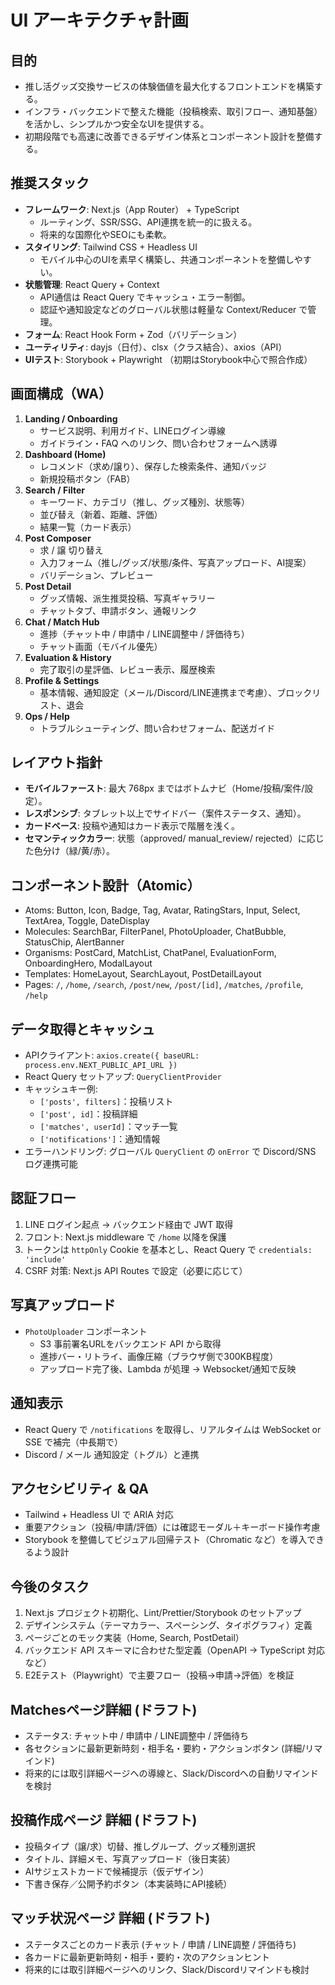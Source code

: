 # UI アーキテクチャ計画

## 目的
- 推し活グッズ交換サービスの体験価値を最大化するフロントエンドを構築する。
- インフラ・バックエンドで整えた機能（投稿検索、取引フロー、通知基盤）を活かし、シンプルかつ安全なUIを提供する。
- 初期段階でも高速に改善できるデザイン体系とコンポーネント設計を整備する。

## 推奨スタック
- **フレームワーク**: Next.js（App Router） + TypeScript
  - ルーティング、SSR/SSG、API連携を統一的に扱える。
  - 将来的な国際化やSEOにも柔軟。
- **スタイリング**: Tailwind CSS + Headless UI
  - モバイル中心のUIを素早く構築し、共通コンポーネントを整備しやすい。
- **状態管理**: React Query + Context
  - API通信は React Query でキャッシュ・エラー制御。
  - 認証や通知設定などのグローバル状態は軽量な Context/Reducer で管理。
- **フォーム**: React Hook Form + Zod（バリデーション）
- **ユーティリティ**: dayjs（日付）、clsx（クラス結合）、axios（API）
- **UIテスト**: Storybook + Playwright （初期はStorybook中心で照合作成）

## 画面構成（WA）
1. **Landing / Onboarding**
   - サービス説明、利用ガイド、LINEログイン導線
   - ガイドライン・FAQ へのリンク、問い合わせフォームへ誘導
2. **Dashboard (Home)**
   - レコメンド（求め/譲り）、保存した検索条件、通知バッジ
   - 新規投稿ボタン（FAB）
3. **Search / Filter**
   - キーワード、カテゴリ（推し、グッズ種別、状態等）
   - 並び替え（新着、距離、評価）
   - 結果一覧（カード表示）
4. **Post Composer**
   - 求 / 譲 切り替え
   - 入力フォーム（推し/グッズ/状態/条件、写真アップロード、AI提案）
   - バリデーション、プレビュー
5. **Post Detail**
   - グッズ情報、派生推奨投稿、写真ギャラリー
   - チャットタブ、申請ボタン、通報リンク
6. **Chat / Match Hub**
   - 進捗（チャット中 / 申請中 / LINE調整中 / 評価待ち）
   - チャット画面（モバイル優先）
7. **Evaluation & History**
   - 完了取引の星評価、レビュー表示、履歴検索
8. **Profile & Settings**
   - 基本情報、通知設定（メール/Discord/LINE連携まで考慮）、ブロックリスト、退会
9. **Ops / Help**
   - トラブルシューティング、問い合わせフォーム、配送ガイド

## レイアウト指針
- **モバイルファースト**: 最大 768px まではボトムナビ（Home/投稿/案件/設定）。
- **レスポンシブ**: タブレット以上でサイドバー（案件ステータス、通知）。
- **カードベース**: 投稿や通知はカード表示で階層を浅く。
- **セマンティックカラー**: 状態（approved/ manual_review/ rejected）に応じた色分け（緑/黄/赤）。

## コンポーネント設計（Atomic）
- Atoms: Button, Icon, Badge, Tag, Avatar, RatingStars, Input, Select, TextArea, Toggle, DateDisplay
- Molecules: SearchBar, FilterPanel, PhotoUploader, ChatBubble, StatusChip, AlertBanner
- Organisms: PostCard, MatchList, ChatPanel, EvaluationForm, OnboardingHero, ModalLayout
- Templates: HomeLayout, SearchLayout, PostDetailLayout
- Pages: `/`, `/home`, `/search`, `/post/new`, `/post/[id]`, `/matches`, `/profile`, `/help`

## データ取得とキャッシュ
- APIクライアント: `axios.create({ baseURL: process.env.NEXT_PUBLIC_API_URL })`
- React Query セットアップ: `QueryClientProvider`
- キャッシュキー例:
  - `['posts', filters]`：投稿リスト
  - `['post', id]`：投稿詳細
  - `['matches', userId]`：マッチ一覧
  - `['notifications']`：通知情報
- エラーハンドリング: グローバル `QueryClient` の `onError` で Discord/SNS ログ連携可能

## 認証フロー
1. LINE ログイン起点 → バックエンド経由で JWT 取得
2. フロント: Next.js middleware で `/home` 以降を保護
3. トークンは `httpOnly` Cookie を基本とし、React Query で `credentials: 'include'`
4. CSRF 対策: Next.js API Routes で設定（必要に応じて）

## 写真アップロード
- `PhotoUploader` コンポーネント
  - S3 事前署名URLをバックエンド API から取得
  - 進捗バー・リトライ、画像圧縮（ブラウザ側で300KB程度）
  - アップロード完了後、Lambda が処理 → Websocket/通知で反映

## 通知表示
- React Query で `/notifications` を取得し、リアルタイムは WebSocket or SSE で補完（中長期で）
- Discord / メール 通知設定（トグル）と連携

## アクセシビリティ & QA
- Tailwind + Headless UI で ARIA 対応
- 重要アクション（投稿/申請/評価）には確認モーダル＋キーボード操作考慮
- Storybook を整備してビジュアル回帰テスト（Chromatic など）を導入できるよう設計

## 今後のタスク
1. Next.js プロジェクト初期化、Lint/Prettier/Storybook のセットアップ
2. デザインシステム（テーマカラー、スペーシング、タイポグラフィ）定義
3. ページごとのモック実装（Home, Search, PostDetail）
4. バックエンド API スキーマに合わせた型定義（OpenAPI → TypeScript 対応など）
5. E2Eテスト（Playwright）で主要フロー（投稿→申請→評価）を検証

## Matchesページ詳細 (ドラフト)
- ステータス: チャット中 / 申請中 / LINE調整中 / 評価待ち
- 各セクションに最新更新時刻・相手名・要約・アクションボタン (詳細/リマインド)
- 将来的には取引詳細ページへの導線と、Slack/Discordへの自動リマインドを検討

## 投稿作成ページ 詳細 (ドラフト)
- 投稿タイプ（譲/求）切替、推しグループ、グッズ種別選択
- タイトル、詳細メモ、写真アップロード（後日実装）
- AIサジェストカードで候補提示（仮デザイン）
- 下書き保存／公開予約ボタン（本実装時にAPI接続）

## マッチ状況ページ 詳細 (ドラフト)
- ステータスごとのカード表示 (チャット / 申請 / LINE調整 / 評価待ち)
- 各カードに最新更新時刻・相手・要約・次のアクションヒント
- 将来的には取引詳細ページへのリンク、Slack/Discordリマインドも検討
